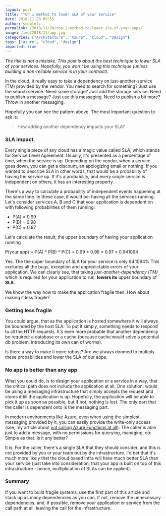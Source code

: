 ```yaml
---
layout: post
title: "TOP 1 method to lower SLA of your service"
date: 2018-11-28 09:55
author: scooletz
permalink: /2018/11/28/top-1-method-to-lower-sla-of-your-apps/
image: /img/2018/11/app.jpg
categories: ["Architecture", "Azure", "Cloud", "Design"]
tags: ["azure", "cloud", "design"]
imported: true
---
```


*The title is not a mistake. This post is about the best technique to lower SLA of your services. Hopefully, you won't be using this technique (unless building a non-reliable service is in your contract).*

In the cloud, it really easy to take a dependency on just-another-service (TM) provided by the vendor. You need to search for something? Just use the search service. Need some storage? Just add the storage service. Need to publish a message? Just use this messaging. Need to publish a bit more? Throw in another messaging.

Hopefully you can see the pattern above. The most important question to ask is:

> How adding another dependency impacts your SLA?

### SLA impact

Every single piece of any cloud has a magic value called SLA, which stands for Service Level Agreement. Usually, it's presented as a percentage of time, when the service is up. Depending on the vendor, when a service goes down, you can get a discount, an apologizing email or nothing. If you wanted to describe SLA in other words, that would be a probability of having the service up. If it's a probability, and every single service is independent on others, it has an interesting property.

There's a way to calculate a probability of independent events happening at the same time. In these case, it would be: having all the services running. Let's consider services A, B and C that your application is dependent on with following probabilities of them running:

* P(A) = 0.99
* P(B) = 0.98
* P(C) = 0.97

Let's calculate the result, the upper boundary of having your application running

P(your app) = P(A) * P(B) * P(C) = 0.99 * 0.98 * 0.97 = 0.941094

Yes. The the upper boundary of SLA for your service is only 94.1094% This excludes all the bugs, exception and unpredictable errors of your application. We can clearly see, that taking *just-another-dependency (TM)*  which is required for your application to run, **lowers its** upper boundary of **SLA**.

We know the way how to make the application fragile then. How about making it less fragile?

### Getting less fragile

You could argue, that as the application is hosted somewhere it will always be bounded by the host SLA. To put it simply, something needs to respond to all the HTTP requests. It's even more probable that another dependency be required: a database or a cache (because cache would solve a potential db problem, introducing its own can of worms).

Is there a way to make it more robust? Are we always doomed to multiply these probabilities and lower the SLA of our apps.

### No app is better than any app

What you could do, is to design your application or a service in a way, that the critical path does not include the application at all. One solution, would be using a messaging infrastructure that simply accepts the request and stores it till the application is up. Hopefully, the application will be able to pick it up as soon as possible, but if not, nothing is lost. The only part that the caller is dependent onto is the messaging part.

In modern environments like Azure, even when using the simplest messaging provided by it, you can easily provide the write-only access (see, my article about [not calling Azure Functions at all](http://blog.scooletz.com/2018/03/19/serverless-more-secure-sas-tokens/)). The caller is able just to add a message, with no permissions for querying, managing, etc. Simple as that. Is it any better?

It is. For the caller, there's a single SLA that they should consider, and this is not provided by you or your team but by the infrastructure. I'd bet that it's much more likely that the cloud based infra will have much better SLA than your service (just take into consideration, that your app is built on top of this infrastructure - hence, multiplication of SLAs can be applied).

### Summary

If you want to build fragile systems, use the first part of this article and stack up as many dependencies as you can. If not, remove the unnecessary dependencies, and, if possible, remove your application or service from the call path at all, leaving the call for the infrastructure.
